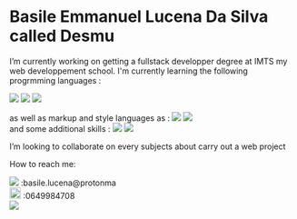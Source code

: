 # **Basile Emmanuel Lucena Da Silva called Desmu**

I’m currently working on getting a fullstack developper degree at IMTS my web developpement school.
I'm currently learning the following progrmming languages :

<img src="https://img.shields.io/badge/Python-3776AB?style=for-the-badge&logo=python&logoColor=white">
<img src="https://img.shields.io/badge/C-00599C?style=for-the-badge&logo=c&logoColor=white">
<img src="https://img.shields.io/badge/JavaScript-323330?style=for-the-badge&logo=javascript&logoColor=F7DF1E">

as well as markup and style languages as :
<img src="https://img.shields.io/badge/HTML5-E34F26?style=for-the-badge&logo=html5&logoColor=white">
<img src="https://img.shields.io/badge/CSS3-1572B6?style=for-the-badge&logo=css3&logoColor=white">
<br/>
and some additional skills :
<img src="https://img.shields.io/badge/blender-%23F5792A.svg?style=for-the-badge&logo=blender&logoColor=white">
<img src="https://img.shields.io/badge/Wordpress-21759B?style=for-the-badge&logo=wordpress&logoColor=white">

I’m looking to collaborate on every subjects about carry out a web project

How to reach me: 

<img src="https://img.shields.io/badge/ProtonMail-8B89CC?style=for-the-badge&logo=protonmail&logoColor=white"> :basile.lucena@protonma
<br/>
<img style="width: 20px;" src="https://www.freeiconspng.com/uploads/office-phone-icon--25.png"> :0649984708
<br/>
<img src="https://github-readme-stats.vercel.app/api/top-langs/?username=desmu">


